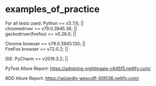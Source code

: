 # examples_of_practice
For all tests used:
Python == v3.7.6; ||  
chromedriver == v79.0.3945.36; ||  
geckodriver(firefox) == v0.26.0; ||  

Chrome browser == v79.0.3945.130; ||  
FireFox browser == v72.0.2; || 

IDE: PyCharm == v2019.3.2; || 

PyTest Allure Report: https://admiring-nightingale-c645f5.netlify.com/

BDD Allure Report: https://wizardly-wescoff-30f036.netlify.com/

